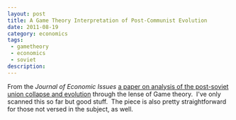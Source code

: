 ```yaml
---
layout: post
title: A Game Theory Interpretation of Post-Communist Evolution
date: 2011-08-19
category: economics
tags:
 - gametheory
 - economics
 - soviet
description:
---
```


<p>From the<em> Journal of Economic Issues</em> <a class="offsite-link-inline" href="https://docs.google.com/viewer?url=http://mesharpe.metapress.com/index/F81000Q1K5L277KQ.pdf&amp;pli=1" target="_blank">a paper on analysis of the post-soviet union collapse and evolution</a> through the lense of Game theory. &nbsp;I've only scanned this so far but good stuff. &nbsp;The piece is also pretty straightforward for those not versed in the subject, as well.</p>




